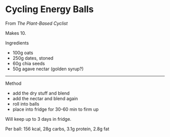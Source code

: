 # Cycling Energy Balls

From *The Plant-Based Cyclist*

Makes 10.

Ingredients

-   100g oats
-   250g dates, stoned
-   60g chia seeds
-   50g agave nectar (golden syrup?)

--------------------------------------------------------------------------------

Method

-   add the dry stuff and blend
-   add the nectar and blend again
-   roll into balls
-   place into fridge for 30-60 min to firm up

Will keep up to 3 days in fridge.

Per ball: 156 kcal, 28g carbs, 3.1g protein, 2.8g fat
